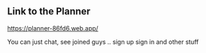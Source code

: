 ## Link to the Planner
https://planner-86fd6.web.app/

You can just chat, see joined guys .. sign up sign in and other stuff
